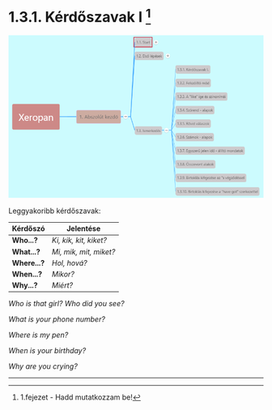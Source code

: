 # 1.3.1. Kérdőszavak I [^1]

![1.3](images/1.3.png)

Leggyakoribb kérdőszavak:

| Kérdőszó         | Jelentése                      |
|------------------|--------------------------------|
| **Who...?**      | *Ki, kik, kit, kiket?*         |
| **What...?**     | *Mi, mik, mit, miket?*         |
| **Where...?**    | *Hol, hová?*                   |
| **When...?**     | *Mikor?*                       |
| **Why...?** | *Miért?* |

*Who is that girl?*
*Who did you see?*

*What is your phone number?*

*Where is my pen?*

*When is your birthday?*

*Why are you crying?*

---
[^1]: 1.fejezet - Hadd mutatkozzam be!